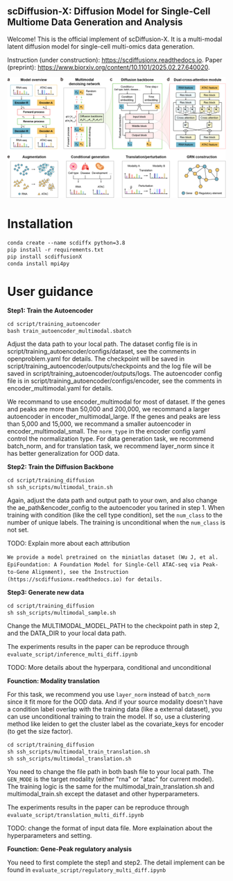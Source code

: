 ## scDiffusion-X: Diffusion Model for Single-Cell Multiome Data Generation and Analysis

Welcome! This is the official implement of scDiffusion-X. It is a multi-modal latent diffusion model for single-cell multi-omics data generation.

Instruction (under construction): https://scdiffusionx.readthedocs.io. Paper (preprint): https://www.biorxiv.org/content/10.1101/2025.02.27.640020.

<!-- ![image](FIG1.png) -->
<div align="center">  
    <img src="FIG1.png" width="650">  
</div>  

# Installation
<!-- Use conda create:
```
conda create --name scmuldiff --file requirements.txt python=3.8
```
Use setup.py:

First clone this repository into your local path. Then run:
```
cd scDiffusion-X
pip install -e .
```
TODO: Pipy package construction -->
```
conda create --name scdiffx python=3.8
pip install -r requirements.txt
pip install scdiffusionX
conda install mpi4py
```


# User guidance

**Step1: Train the Autoencoder**
```
cd script/training_autoencoder
bash train_autoencoder_multimodal.sbatch
```
Adjust the data path to your local path. The dataset config file is in script/training_autoencoder/configs/dataset, see the comments in openproblem.yaml for details. The checkpoint will be saved in script/training_autoencoder/outputs/checkpoints and the log file will be saved in script/training_autoencoder/outputs/logs. The autoencoder config file is in script/training_autoencoder/configs/encoder, see the comments in encoder_multimodal.yaml for details. 

We recommand to use encoder_multimodal for most of dataset. If the genes and peaks are more than 50,000 and 200,000, we recommand a larger autoencoder in encoder_multimodal_large. If the genes and peaks are less than 5,000 and 15,000, we recommand a smaller autoencoder in encoder_multimodal_small. The `norm_type` in the encoder config yaml control the normalization type. For data generation task, we recommend batch_norm, and for translation task, we recommend layer_norm since it has better generalization for OOD data.

**Step2: Train the Diffusion Backbone**

```
cd script/training_diffusion
sh ssh_scripts/multimodal_train.sh
```
Again, adjust the data path and output path to your own, and also change the ae_path&encoder_config to the autoencoder you tarined in step 1. When training with condition (like the cell type condition), set the `num_class` to the number of unique labels. The training is unconditional when the `num_class` is not set.

TODO: Explain more about each attribution

`We provide a model pretrained on the miniatlas dataset (Wu J, et al. EpiFoundation: A Foundation Model for Single-Cell ATAC-seq via Peak-to-Gene Alignment), see the Instruction (https://scdiffusionx.readthedocs.io) for details.`

**Step3: Generate new data**

```
cd script/training_diffusion
sh ssh_scripts/multimodal_sample.sh
```
Change the MULTIMODAL_MODEL_PATH to the checkpoint path in step 2, and the DATA_DIR to your local data path.

The experiments results in the paper can be reproduce through `evaluate_script/inference_multi_diff.ipynb`

TODO: More details about the hyperpara, conditional and unconditional

**Founction: Modality translation**

For this task, we recommend you use `layer_norm` instead of `batch_norm` since it fit more for the OOD data. And if your source modality doesn't have a condition label overlap with the training data (like a external dataset), you can use unconditional training to train the model. If so, use a clustering method like leiden to get the cluster label as the covariate_keys for encoder (to get the size factor).
```
cd script/training_diffusion
sh ssh_scripts/multimodal_train_translation.sh
sh ssh_scripts/multimodal_translation.sh
```
You need to change the file path in both bash file to your local path. The `GEN_MODE` is the target modality (either "rna" or "atac" for current model). The training logic is the same for the multimodal_train_translation.sh and multimodal_train.sh except the dataset and other hyperparameters.

The experiments results in the paper can be reproduce through `evaluate_script/translation_multi_diff.ipynb`

TODO: change the format of input data file. More explaination about the hyperparameters and setting.

**Founction: Gene-Peak regulatory analysis**

You need to first complete the step1 and step2. The detail implement can be found in ``evaluate_script/regulatory_multi_diff.ipynb``

<!-- Acknowledge: the code of this project is based on CFGen:https://github.com/theislab/CFGen and MM-diffusion: https://github.com/researchmm/MM-Diffusion. -->